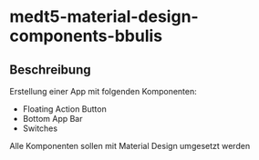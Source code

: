 # medt5-material-design-components-bbulis
## Beschreibung
Erstellung einer App mit folgenden Komponenten:
* Floating Action Button
* Bottom App Bar
* Switches

Alle Komponenten sollen mit Material Design umgesetzt werden